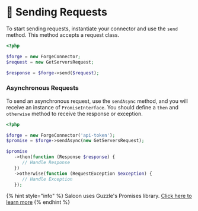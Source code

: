 # 🚀 Sending Requests

To start sending requests, instantiate your connector and use the `send` method. This method accepts a request class.

```php
<?php

$forge = new ForgeConnector;
$request = new GetServersRequest;

$response = $forge->send($request);
```

### Asynchronous Requests

To send an asynchronous request, use the `sendAsync` method, and you will receive an instance of `PromiseInterface`. You should define a `then` and `otherwise` method to receive the response or exception.&#x20;

```php
<?php

$forge = new ForgeConnector('api-token');
$promise = $forge->sendAsync(new GetServersRequest);

$promise
   ->then(function (Response $response) {
      // Handle Response
   })
   ->otherwise(function (RequestException $exception) {
      // Handle Exception
   });
```

{% hint style="info" %}
Saloon uses Guzzle's Promises library. [Click here to learn more](https://github.com/guzzle/promises)
{% endhint %}
